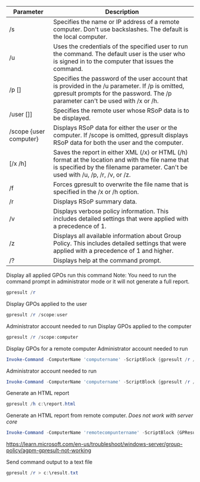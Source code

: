 
| Parameter |	Description |
| ------------- | ------------- |
|/s <system> |	Specifies the name or IP address of a remote computer. Don't use backslashes. The default is the local computer. 
|/u <username> |	Uses the credentials of the specified user to run the command. The default user is the user who is signed in to the computer that issues the command. 
|/p [<password>] |	Specifies the password of the user account that is provided in the /u parameter. If /p is omitted, gpresult prompts for the password. The /p parameter can't be used with /x or /h. 
|/user [<targetdomain>\]<targetuser>] |	Specifies the remote user whose RSoP data is to be displayed. 
|/scope {user  computer} |	Displays RSoP data for either the user or the computer. If /scope is omitted, gpresult displays RSoP data for both the user and the computer.
|[/x /h] <filename> |	Saves the report in either XML (/x) or HTML (/h) format at the location and with the file name that is specified by the filename parameter. Can't be used with /u, /p, /r, /v, or /z. 
|/f	| Forces gpresult to overwrite the file name that is specified in the /x or /h option. 
|/r	| Displays RSoP summary data. 
|/v	| Displays verbose policy information. This includes detailed settings that were applied with a precedence of 1. 
|/z	| Displays all available information about Group Policy. This includes detailed settings that were applied with a precedence of 1 and higher. 
|/?	| Displays help at the command prompt. | 

Display all applied GPOs run this command
Note: You need to run the command prompt in administrator mode or it will not generate a full report.
```powershell
gpresult /r
```
Display GPOs applied to the user
```powershell
gpresult /r /scope:user
```
Administrator account needed to run
Display GPOs applied to the computer
```powershell
gpresult /r /scope:computer
```
Display GPOs for a remote computer
Administrator account needed to run
```powershell
Invoke-Command -ComputerName 'computername' -ScriptBlock {gpresult /r /scope:user}
```
Administrator account needed to run
```powershell
Invoke-Command -ComputerName 'computername' -ScriptBlock {gpresult /r /scope:computer}
```
Generate an HTML report
```powershell
gpresult /h c:\report.html
```
Generate an HTML report from remote computer. *Does not work with server core*
```powershell
Invoke-Command -ComputerName 'remotecompuntername' -ScriptBlock {GPResult /h c:\temp\gpreport.html}
```

https://learn.microsoft.com/en-us/troubleshoot/windows-server/group-policy/agpm-gpresult-not-working

Send command output to a text file
```powershell
gpresult /r > c:\result.txt
```
